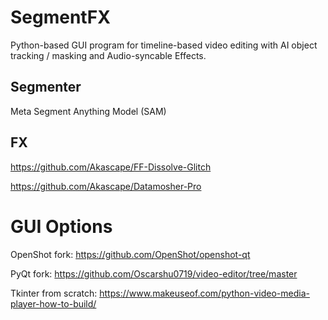 # SegmentFX
Python-based GUI program for timeline-based video editing with AI object tracking / masking and Audio-syncable Effects.

## Segmenter
Meta Segment Anything Model (SAM)

## FX
https://github.com/Akascape/FF-Dissolve-Glitch 

https://github.com/Akascape/Datamosher-Pro

# GUI Options
OpenShot fork: https://github.com/OpenShot/openshot-qt

PyQt fork: https://github.com/Oscarshu0719/video-editor/tree/master

Tkinter from scratch: https://www.makeuseof.com/python-video-media-player-how-to-build/
